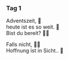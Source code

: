 ### Tag 1

Adventszeit, 🎄  
heute ist es so weit. 📅  
Bist du bereit? 🏃‍♀️  
  
Falls nicht, 🙅‍♀️  
Hoffnung ist in Sicht.. 🤭
